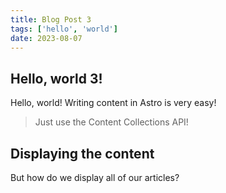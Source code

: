 ```yaml
---
title: Blog Post 3
tags: ['hello', 'world']
date: 2023-08-07
---
```


## Hello, world 3!

Hello, world! Writing content in Astro is very easy!

> Just use the Content Collections API!

## Displaying the content

But how do we display all of our articles?